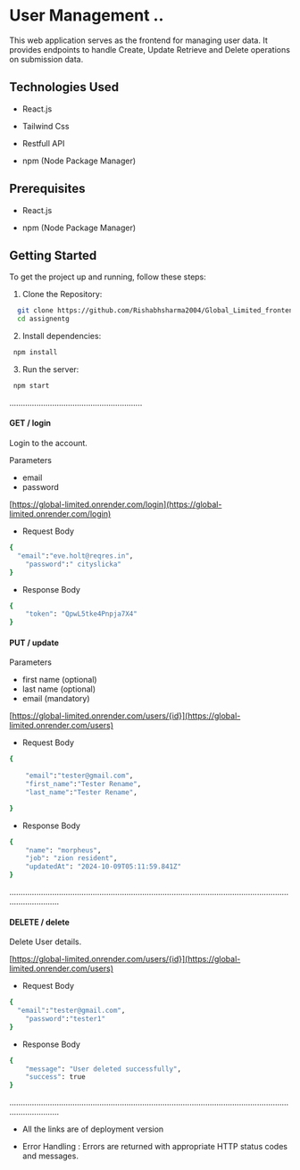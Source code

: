 # User Management .. 

This web application serves as the frontend for managing user data. It provides endpoints to handle Create, Update Retrieve and Delete operations on submission data.



## Technologies Used

 * React.js

 * Tailwind Css

 * Restfull API

 * npm (Node Package Manager)


## Prerequisites

 * React.js

 * npm (Node Package Manager)

## Getting Started

To get the project up and running, follow these steps:


1. Clone the Repository:

```bash
  git clone https://github.com/Rishabhsharma2004/Global_Limited_frontend.git
  cd assignentg
```
2. Install dependencies:
```bash
 npm install
```
3. Run the server:
```bash
 npm start
```





...........................................................


#### GET / login

Login to the account.

Parameters
* email 
* password


[https://global-limited.onrender.com/login](https://global-limited.onrender.com/login)

  * Request Body
```bash
{
  "email":"eve.holt@reqres.in",
    "password":" cityslicka"
}

```
* Response Body
```bash
{
    "token": "QpwL5tke4Pnpja7X4"
}
```


#### PUT / update


Parameters
* first name  (optional)
* last name  (optional)
* email  (mandatory)



[https://global-limited.onrender.com/users/{id}](https://global-limited.onrender.com/users)


* Request Body
```bash
{
 
    "email":"tester@gmail.com",
    "first_name":"Tester Rename",
    "last_name":"Tester Rename",

}
```
* Response Body
```bash
{
    "name": "morpheus",
    "job": "zion resident",
    "updatedAt": "2024-10-09T05:11:59.841Z"
}
```

..................................................................................................................................................

#### DELETE / delete

Delete User details.


[https://global-limited.onrender.com/users/{id}](https://global-limited.onrender.com/users)
  

* Request Body
```bash
{
  "email":"tester@gmail.com",
    "password":"tester1"
}
```
* Response Body
```bash
{
    "message": "User deleted successfully",
    "success": true
}
```

..................................................................................................................................................











* All the links are of deployment version

 
*  Error Handling : 
   Errors are returned with appropriate HTTP status codes and messages.
